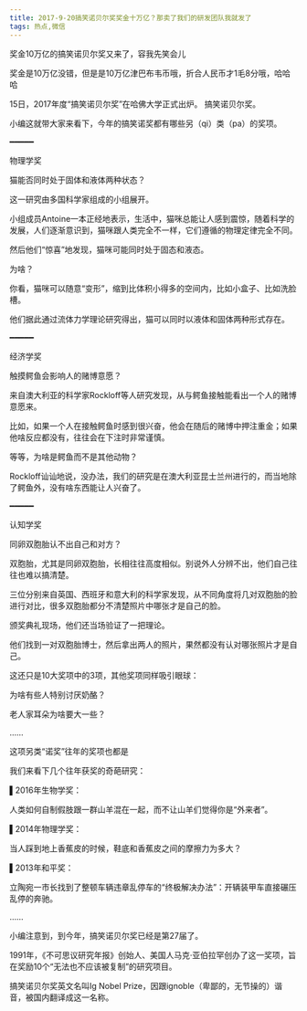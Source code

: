 ```yaml
---
title: 2017-9-20搞笑诺贝尔奖奖金十万亿？那卖了我们的研发团队我就发了
tags: 热点,微信
---
```



    
奖金10万亿的搞笑诺贝尔奖又来了，容我先笑会儿


奖金是10万亿没错，但是是10万亿津巴布韦币哦，折合人民币才1毛8分哦，哈哈哈

15日，2017年度“搞笑诺贝尔奖”在哈佛大学正式出炉。
搞笑诺贝尔奖。



小编这就带大家来看下，今年的搞笑诺奖都有哪些另（qi）类（pa）的奖项。

━━━━━

物理学奖

猫能否同时处于固体和液体两种状态？

这一研究由多国科学家组成的小组展开。

小组成员Antoine一本正经地表示，生活中，猫咪总能让人感到震惊，随着科学的发展，人们逐渐意识到，猫咪跟人类完全不一样，它们遵循的物理定律完全不同。

然后他们“惊喜”地发现，猫咪可能同时处于固态和液态。

为啥？

你看，猫咪可以随意“变形”，缩到比体积小得多的空间内，比如小盒子、比如洗脸槽。



他们据此通过流体力学理论研究得出，猫可以同时以液体和固体两种形式存在。

━━━━━

经济学奖

触摸鳄鱼会影响人的赌博意愿？

来自澳大利亚的科学家Rockloff等人研究发现，从与鳄鱼接触能看出一个人的赌博意愿来。

比如，如果一个人在接触鳄鱼时感到很兴奋，他会在随后的赌博中押注重金；如果他啥反应都没有，往往会在下注时非常谨慎。



等等，为啥是鳄鱼而不是其他动物？

Rockloff讪讪地说，没办法，我们的研究是在澳大利亚昆士兰州进行的，而当地除了鳄鱼外，没有啥东西能让人兴奋了。



━━━━━

认知学奖

同卵双胞胎认不出自己和对方？

双胞胎，尤其是同卵双胞胎，长相往往高度相似。别说外人分辨不出，他们自己往往也难以搞清楚。

三位分别来自英国、西班牙和意大利的科学家发现，从不同角度将几对双胞胎的脸进行对比，很多双胞胎都分不清楚照片中哪张才是自己的脸。



颁奖典礼现场，他们还当场验证了一把理论。

他们找到一对双胞胎博士，然后拿出两人的照片，果然都没有认对哪张照片才是自己。



这还只是10大奖项中的3项，其他奖项同样吸引眼球：

为啥有些人特别讨厌奶酪？

老人家耳朵为啥要大一些？

……

这项另类“诺奖”往年的奖项也都是

我们来看下几个往年获奖的奇葩研究：

▌2016年生物学奖：

人类如何自制假肢跟一群山羊混在一起，而不让山羊们觉得你是“外来者”。



▌2014年物理学奖：

当人踩到地上香蕉皮的时候，鞋底和香蕉皮之间的摩擦力为多大？



▌2013年和平奖：

立陶宛一市长找到了整顿车辆违章乱停车的“终极解决办法”：开辆装甲车直接碾压乱停的奔驰。



……

小编注意到，到今年，搞笑诺贝尔奖已经是第27届了。

1991年，《不可思议研究年报》创始人、美国人马克·亚伯拉罕创办了这一奖项，旨在奖励10个“无法也不应该被复制”的研究项目。

搞笑诺贝尔奖英文名叫Ig Nobel Prize，因跟ignoble（卑鄙的，无节操的）谐音，被国内翻译成这一名称。